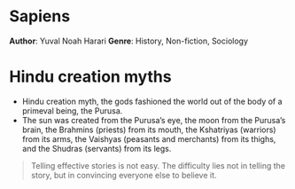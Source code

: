 # Sapiens
**Author**: Yuval Noah Harari 
**Genre**: History, Non-fiction, Sociology

# Hindu creation myths
- Hindu creation myth, the gods fashioned the world out of the body of a primeval being, the Purusa.
-  The sun was created from the Purusa’s eye, the moon from the Purusa’s brain, the Brahmins (priests) from its mouth, the Kshatriyas (warriors) from its arms, the Vaishyas (peasants and merchants) from its thighs, and the Shudras (servants) from its legs.

> Telling effective stories is not easy. The difficulty lies not in telling the story, but in convincing everyone else to believe it.

